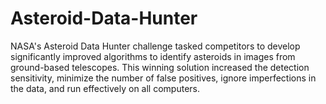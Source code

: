Asteroid-Data-Hunter
====================

NASA's Asteroid Data Hunter challenge tasked competitors to develop significantly improved algorithms to identify asteroids in images from ground-based telescopes. This winning solution increased the detection sensitivity, minimize the number of false positives, ignore imperfections in the data, and run effectively on all computers.
